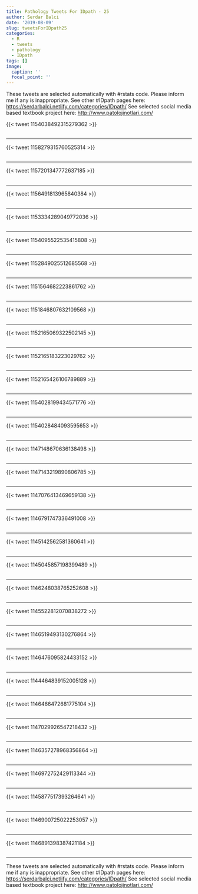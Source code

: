```yaml
---
title: Pathology Tweets For IDpath - 25
author: Serdar Balci
date: '2019-08-09'
slug: tweetsForIDpath25
categories:
  - R
  - tweets
  - pathology
  - IDpath
tags: []
image:
  caption: ''
  focal_point: ''
---
```



These tweets are selected automatically with #rstats code. Please inform me if any is inappropriate.
See other #IDpath pages here: https://serdarbalci.netlify.com/categories/IDpath/ 
See selected social media based textbook project here: http://www.patolojinotlari.com/

{{< tweet 1154038492315279362 >}}
<br>
<br>
<hr>
{{< tweet 1158279315760525314 >}}
<br>
<br>
<hr>
{{< tweet 1157201347772637185 >}}
<br>
<br>
<hr>
{{< tweet 1156491813965840384 >}}
<br>
<br>
<hr>
{{< tweet 1153334289049772036 >}}
<br>
<br>
<hr>
{{< tweet 1154095522535415808 >}}
<br>
<br>
<hr>
{{< tweet 1152849025512685568 >}}
<br>
<br>
<hr>
{{< tweet 1151564682223861762 >}}
<br>
<br>
<hr>
{{< tweet 1151846807632109568 >}}
<br>
<br>
<hr>
{{< tweet 1152165069322502145 >}}
<br>
<br>
<hr>
{{< tweet 1152165183223029762 >}}
<br>
<br>
<hr>
{{< tweet 1152165426106789889 >}}
<br>
<br>
<hr>
{{< tweet 1154028199434571776 >}}
<br>
<br>
<hr>
{{< tweet 1154028484093595653 >}}
<br>
<br>
<hr>
{{< tweet 1147148670636138498 >}}
<br>
<br>
<hr>
{{< tweet 1147143219890806785 >}}
<br>
<br>
<hr>
{{< tweet 1147076413469659138 >}}
<br>
<br>
<hr>
{{< tweet 1146791747336491008 >}}
<br>
<br>
<hr>
{{< tweet 1145142562581360641 >}}
<br>
<br>
<hr>
{{< tweet 1145045857198399489 >}}
<br>
<br>
<hr>
{{< tweet 1146248038765252608 >}}
<br>
<br>
<hr>
{{< tweet 1145522812070838272 >}}
<br>
<br>
<hr>
{{< tweet 1146519493130276864 >}}
<br>
<br>
<hr>
{{< tweet 1146476095824433152 >}}
<br>
<br>
<hr>
{{< tweet 1144464839152005128 >}}
<br>
<br>
<hr>
{{< tweet 1146466472681775104 >}}
<br>
<br>
<hr>
{{< tweet 1147029926547218432 >}}
<br>
<br>
<hr>
{{< tweet 1146357278968356864 >}}
<br>
<br>
<hr>
{{< tweet 1146972752429113344 >}}
<br>
<br>
<hr>
{{< tweet 1145877517393264641 >}}
<br>
<br>
<hr>
{{< tweet 1146900725022253057 >}}
<br>
<br>
<hr>
{{< tweet 1146891398387421184 >}}
<br>
<br>
<hr>


These tweets are selected automatically with #rstats code. Please inform me if any is inappropriate.
See other #IDpath pages here: https://serdarbalci.netlify.com/categories/IDpath/ 
See selected social media based textbook project here: http://www.patolojinotlari.com/
